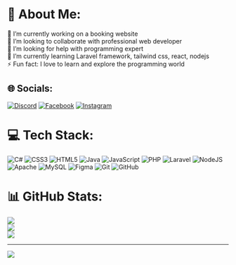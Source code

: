 # 💫 About Me:
🔭 I’m currently working on a booking website<br>👯 I’m looking to collaborate with professional web developer<br>🤝 I’m looking for help with programming expert<br>🌱 I’m currently learning Laravel framework, tailwind css, react, nodejs<br>⚡ Fun fact: I love to learn and explore the programming world


## 🌐 Socials:
[![Discord](https://img.shields.io/badge/Discord-%237289DA.svg?logo=discord&logoColor=white)](https://discord.gg/abys5788) [![Facebook](https://img.shields.io/badge/Facebook-%231877F2.svg?logo=Facebook&logoColor=white)](https://facebook.com/elmr.vrqz) [![Instagram](https://img.shields.io/badge/Instagram-%23E4405F.svg?logo=Instagram&logoColor=white)](https://instagram.com/elmr.vrqz) 

# 💻 Tech Stack:
![C#](https://img.shields.io/badge/c%23-%23239120.svg?style=for-the-badge&logo=csharp&logoColor=white) ![CSS3](https://img.shields.io/badge/css3-%231572B6.svg?style=for-the-badge&logo=css3&logoColor=white) ![HTML5](https://img.shields.io/badge/html5-%23E34F26.svg?style=for-the-badge&logo=html5&logoColor=white) ![Java](https://img.shields.io/badge/java-%23ED8B00.svg?style=for-the-badge&logo=openjdk&logoColor=white) ![JavaScript](https://img.shields.io/badge/javascript-%23323330.svg?style=for-the-badge&logo=javascript&logoColor=%23F7DF1E) ![PHP](https://img.shields.io/badge/php-%23777BB4.svg?style=for-the-badge&logo=php&logoColor=white) ![Laravel](https://img.shields.io/badge/laravel-%23FF2D20.svg?style=for-the-badge&logo=laravel&logoColor=white) ![NodeJS](https://img.shields.io/badge/node.js-6DA55F?style=for-the-badge&logo=node.js&logoColor=white) ![Apache](https://img.shields.io/badge/apache-%23D42029.svg?style=for-the-badge&logo=apache&logoColor=white) ![MySQL](https://img.shields.io/badge/mysql-4479A1.svg?style=for-the-badge&logo=mysql&logoColor=white) ![Figma](https://img.shields.io/badge/figma-%23F24E1E.svg?style=for-the-badge&logo=figma&logoColor=white) ![Git](https://img.shields.io/badge/git-%23F05033.svg?style=for-the-badge&logo=git&logoColor=white) ![GitHub](https://img.shields.io/badge/github-%23121011.svg?style=for-the-badge&logo=github&logoColor=white)
# 📊 GitHub Stats:
![](https://github-readme-stats.vercel.app/api?username=schizo697&theme=dark&hide_border=false&include_all_commits=false&count_private=false)<br/>
![](https://github-readme-streak-stats.herokuapp.com/?user=schizo697&theme=dark&hide_border=false)<br/>
![](https://github-readme-stats.vercel.app/api/top-langs/?username=schizo697&theme=dark&hide_border=false&include_all_commits=false&count_private=false&layout=compact)

---
[![](https://visitcount.itsvg.in/api?id=schizo697&icon=0&color=0)](https://visitcount.itsvg.in)

<!-- Proudly created with GPRM ( https://gprm.itsvg.in ) -->
